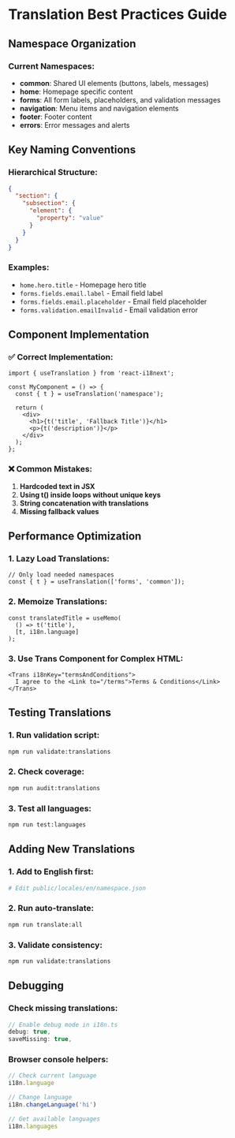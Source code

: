 # Translation Best Practices Guide

## Namespace Organization

### Current Namespaces:
- **common**: Shared UI elements (buttons, labels, messages)
- **home**: Homepage specific content
- **forms**: All form labels, placeholders, and validation messages
- **navigation**: Menu items and navigation elements
- **footer**: Footer content
- **errors**: Error messages and alerts

## Key Naming Conventions

### Hierarchical Structure:
```json
{
  "section": {
    "subsection": {
      "element": {
        "property": "value"
      }
    }
  }
}
```

### Examples:
- `home.hero.title` - Homepage hero title
- `forms.fields.email.label` - Email field label
- `forms.fields.email.placeholder` - Email field placeholder
- `forms.validation.emailInvalid` - Email validation error

## Component Implementation

### ✅ Correct Implementation:
```tsx
import { useTranslation } from 'react-i18next';

const MyComponent = () => {
  const { t } = useTranslation('namespace');
  
  return (
    <div>
      <h1>{t('title', 'Fallback Title')}</h1>
      <p>{t('description')}</p>
    </div>
  );
};
```

### ❌ Common Mistakes:
1. **Hardcoded text in JSX**
2. **Using t() inside loops without unique keys**
3. **String concatenation with translations**
4. **Missing fallback values**

## Performance Optimization

### 1. Lazy Load Translations:
```tsx
// Only load needed namespaces
const { t } = useTranslation(['forms', 'common']);
```

### 2. Memoize Translations:
```tsx
const translatedTitle = useMemo(
  () => t('title'),
  [t, i18n.language]
);
```

### 3. Use Trans Component for Complex HTML:
```tsx
<Trans i18nKey="termsAndConditions">
  I agree to the <Link to="/terms">Terms & Conditions</Link>
</Trans>
```

## Testing Translations

### 1. Run validation script:
```bash
npm run validate:translations
```

### 2. Check coverage:
```bash
npm run audit:translations
```

### 3. Test all languages:
```bash
npm run test:languages
```

## Adding New Translations

### 1. Add to English first:
```bash
# Edit public/locales/en/namespace.json
```

### 2. Run auto-translate:
```bash
npm run translate:all
```

### 3. Validate consistency:
```bash
npm run validate:translations
```

## Debugging

### Check missing translations:
```javascript
// Enable debug mode in i18n.ts
debug: true,
saveMissing: true,
```

### Browser console helpers:
```javascript
// Check current language
i18n.language

// Change language
i18n.changeLanguage('hi')

// Get available languages
i18n.languages
```

